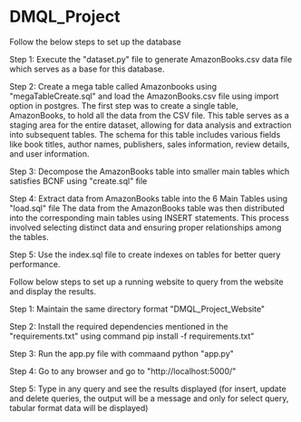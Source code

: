 # DMQL_Project

Follow the below steps to set up the database

Step 1: Execute the "dataset.py" file to generate AmazonBooks.csv data file which serves as a base for this database.

Step 2: Create a mega table called Amazonbooks using "megaTableCreate.sql"  and load the AmazonBooks.csv file using import option in postgres.
The first step was to create a single table, AmazonBooks, to hold all the data from the CSV file. This table serves as a staging area for the entire dataset, allowing for data analysis and extraction into subsequent tables. The schema for this table includes various fields like book titles, author names, publishers, sales information, review details, and user information.

Step 3: Decompose the AmazonBooks table into smaller main tables which satisfies BCNF using "create.sql" file

Step 4: Extract data from AmazonBooks table into the 6 Main Tables using "load.sql" file
The data from the AmazonBooks table was then distributed into the corresponding main tables using INSERT statements. This process involved selecting distinct data and ensuring proper relationships among the tables. 

Step 5: Use the index.sql file to create indexes on tables for better query performance.


Follow below steps to set up a running website to query from the website and display the results.

Step 1: Maintain the same directory format "DMQL_Project_Website"

Step 2: Install the required dependencies mentioned in the "requirements.txt" using command pip install -f requirements.txt"

Step 3: Run the app.py file with commaand python "app.py"

Step 4: Go to any browser and go to "http://localhost:5000/"

Step 5: Type in any query and see the results displayed (for insert, update and delete queries, the output will be a message and only for select query, tabular format data will be displayed)
